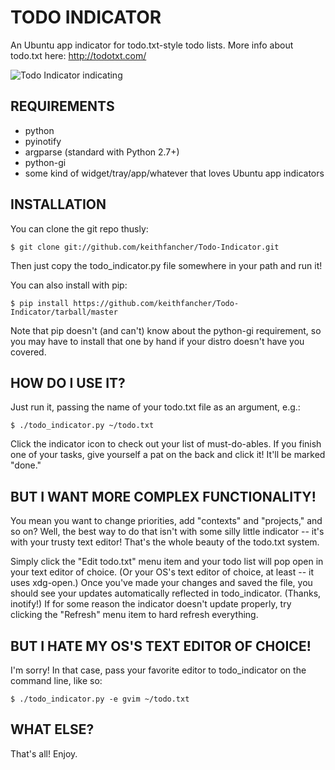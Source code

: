 TODO INDICATOR
==============

An Ubuntu app indicator for todo.txt-style todo lists. More info about todo.txt
here: http://todotxt.com/

![Todo Indicator indicating](https://raw.github.com/keithfancher/Todo-Indicator/master/todo_indicator_shot.png)


REQUIREMENTS
------------
* python
* pyinotify
* argparse (standard with Python 2.7+)
* python-gi
* some kind of widget/tray/app/whatever that loves Ubuntu app indicators


INSTALLATION
------------
You can clone the git repo thusly:

    $ git clone git://github.com/keithfancher/Todo-Indicator.git

Then just copy the todo_indicator.py file somewhere in your path and run it!

You can also install with pip:

    $ pip install https://github.com/keithfancher/Todo-Indicator/tarball/master

Note that pip doesn't (and can't) know about the python-gi requirement, so you
may have to install that one by hand if your distro doesn't have you covered.


HOW DO I USE IT?
----------------
Just run it, passing the name of your todo.txt file as an argument, e.g.:

    $ ./todo_indicator.py ~/todo.txt

Click the indicator icon to check out your list of must-do-ables. If you finish
one of your tasks, give yourself a pat on the back and click it! It'll be
marked "done."


BUT I WANT MORE COMPLEX FUNCTIONALITY!
--------------------------------------
You mean you want to change priorities, add "contexts" and "projects," and so
on? Well, the best way to do that isn't with some silly little indicator --
it's with your trusty text editor! That's the whole beauty of the todo.txt
system.

Simply click the "Edit todo.txt" menu item and your todo list will pop open in
your text editor of choice. (Or your OS's text editor of choice, at least -- it
uses xdg-open.) Once you've made your changes and saved the file, you should
see your updates automatically reflected in todo_indicator. (Thanks, inotify!)
If for some reason the indicator doesn't update properly, try clicking the
"Refresh" menu item to hard refresh everything.


BUT I HATE MY OS'S TEXT EDITOR OF CHOICE!
-----------------------------------------
I'm sorry! In that case, pass your favorite editor to todo_indicator on the
command line, like so:

    $ ./todo_indicator.py -e gvim ~/todo.txt


WHAT ELSE?
----------
That's all! Enjoy.
